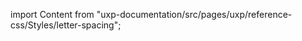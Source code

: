 
import Content from "uxp-documentation/src/pages/uxp/reference-css/Styles/letter-spacing";

<Content query="product=xd"/>
